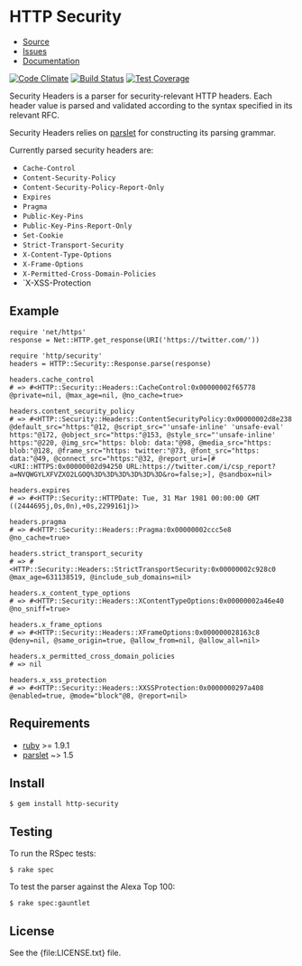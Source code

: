# HTTP Security

* [Source](https://github.com/trailofbits/http-security)
* [Issues](https://github.com/trailofbits/http-security/issues)
* [Documentation](https://rubydoc.info/gems/http-security/frames)

[![Code Climate](https://codeclimate.com/github/trailofbits/http-security.png)](https://codeclimate.com/github/trailofbits/http-security) [![Build Status](https://travis-ci.org/trailofbits/http-security.svg)](https://travis-ci.org/trailofbits/http-security) [![Test Coverage](https://codeclimate.com/github/trailofbits/http-security/badges/coverage.svg)](https://codeclimate.com/github/trailofbits/http-security)

Security Headers is a parser for security-relevant HTTP headers. Each header
value is parsed and validated according to the syntax specified in its relevant 
RFC.

Security Headers relies on [parslet] for constructing its parsing grammar.

Currently parsed security headers are:

* `Cache-Control`
* `Content-Security-Policy`
* `Content-Security-Policy-Report-Only`
* `Expires`
* `Pragma`
* `Public-Key-Pins`
* `Public-Key-Pins-Report-Only`
* `Set-Cookie`
* `Strict-Transport-Security`
* `X-Content-Type-Options`
* `X-Frame-Options`
* `X-Permitted-Cross-Domain-Policies`
* `X-XSS-Protection

## Example

    require 'net/https'
    response = Net::HTTP.get_response(URI('https://twitter.com/'))

    require 'http/security'
    headers = HTTP::Security::Response.parse(response)

    headers.cache_control
    # => #<HTTP::Security::Headers::CacheControl:0x00000002f65778 @private=nil, @max_age=nil, @no_cache=true>

    headers.content_security_policy
    # => #<HTTP::Security::Headers::ContentSecurityPolicy:0x00000002d8e238 @default_src="https:"@12, @script_src="'unsafe-inline' 'unsafe-eval' https:"@172, @object_src="https:"@153, @style_src="'unsafe-inline' https:"@220, @img_src="https: blob: data:"@98, @media_src="https: blob:"@128, @frame_src="https: twitter:"@73, @font_src="https: data:"@49, @connect_src="https:"@32, @report_uri=[#<URI::HTTPS:0x00000002d94250 URL:https://twitter.com/i/csp_report?a=NVQWGYLXFVZXO2LGOQ%3D%3D%3D%3D%3D%3D&ro=false;>], @sandbox=nil>

    headers.expires
    # => #<HTTP::Security::HTTPDate: Tue, 31 Mar 1981 00:00:00 GMT ((2444695j,0s,0n),+0s,2299161j)>

    headers.pragma
    # => #<HTTP::Security::Headers::Pragma:0x00000002ccc5e8 @no_cache=true>

    headers.strict_transport_security
    # => #<HTTP::Security::Headers::StrictTransportSecurity:0x00000002c928c0 @max_age=631138519, @include_sub_domains=nil>

    headers.x_content_type_options
    # => #<HTTP::Security::Headers::XContentTypeOptions:0x00000002a46e40 @no_sniff=true>

    headers.x_frame_options
    # => #<HTTP::Security::Headers::XFrameOptions:0x000000028163c8 @deny=nil, @same_origin=true, @allow_from=nil, @allow_all=nil>

    headers.x_permitted_cross_domain_policies
    # => nil

    headers.x_xss_protection
    # => #<HTTP::Security::Headers::XXSSProtection:0x0000000297a408 @enabled=true, @mode="block"@8, @report=nil>

## Requirements

* [ruby] >= 1.9.1
* [parslet] ~> 1.5

## Install

    $ gem install http-security

## Testing

To run the RSpec tests:

    $ rake spec

To test the parser against the Alexa Top 100:

    $ rake spec:gauntlet

## License

See the {file:LICENSE.txt} file.

[ruby]: https://www.ruby-lang.org/
[parslet]: http://kschiess.github.io/parslet/
